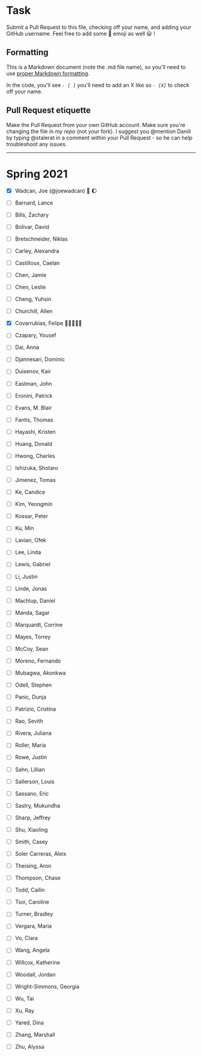 # Task
Submit a Pull Request to this file, checking off your name, and adding your GitHub username. Feel free to add some :rocket: emoji as well :smiley: ! 

## Formatting
This is a Markdown document (note the .md file name), so you'll need to use [proper Markdown formatting](https://help.github.com/articles/basic-writing-and-formatting-syntax/#task-lists). 

In the code, you'll see *`- [ ]`* you'll need to add an X like so *`- [X]`* to check off your name.

## Pull Request etiquette
Make the Pull Request from your own GitHub account. Make sure you're changing the file in _my repo_ (not your fork). I suggest you @mention Daniil by typing @stalerat in a comment within your Pull Request - so he can help troubleshoot any issues.  

------------

# Spring 2021

- [X] Wadcan, Joe (@joewadcan) 🚀 🌔

- [ ] Barnard, Lance

- [ ] Bills, Zachary

- [ ] Bolivar, David

- [ ] Bretschneider, Niklas

- [ ] Carley, Alexandra

- [ ] Castilloux, Caelan

- [ ] Chen, Jamie

- [ ] Chen, Leslie

- [ ] Cheng, Yuhsin

- [ ] Churchill, Allen

- [X] Covarrubias, Felipe 🚀🚀🚀🚀🚀

- [ ] Czapary, Yousef

- [ ] Dai, Anna

- [ ] Djannesari, Dominic

- [ ] Duisenov, Kair

- [ ] Eastman, John

- [ ] Eronini, Patrick

- [ ] Evans, M. Blair

- [ ] Fantis, Thomas

- [ ] Hayashi, Kristen

- [ ] Huang, Donald

- [ ] Hwong, Charles

- [ ] Ishizuka, Shotaro

- [ ] Jimenez, Tomas

- [ ] Ke, Candice

- [ ] Kim, Yeongmin

- [ ] Kossar, Peter

- [ ] Ku, Min

- [ ] Lavian, Ofek

- [ ] Lee, Linda

- [ ] Lewis, Gabriel

- [ ] Li, Justin

- [ ] Linde, Jonas

- [ ] Machlup, Daniel

- [ ] Manda, Sagar

- [ ] Marquardt, Corrine

- [ ] Mayes, Torrey

- [ ] McCoy, Sean

- [ ] Moreno, Fernando

- [ ] Mubagwa, Akonkwa

- [ ] Odell, Stephen

- [ ] Panic, Dunja

- [ ] Patrizio, Cristina

- [ ] Rao, Sevith

- [ ] Rivera, Juliana

- [ ] Roller, Maria

- [ ] Rowe, Justin

- [ ] Sahn, Lillian

- [ ] Sallerson, Louis

- [ ] Sassano, Eric

- [ ] Sastry, Mukundha

- [ ] Sharp, Jeffrey

- [ ] Shu, Xiaoling

- [ ] Smith, Casey

- [ ] Soler Carreras, Aleix

- [ ] Theising, Aron

- [ ] Thompson, Chase

- [ ] Todd, Cailin

- [ ] Tsoi, Caroline

- [ ] Turner, Bradley

- [ ] Vergara, Maria

- [ ] Vo, Clara

- [ ] Wang, Angela

- [ ] Willcox, Katherine

- [ ] Woodall, Jordan

- [ ] Wright-Simmons, Georgia

- [ ] Wu, Tai

- [ ] Xu, Ray

- [ ] Yared, Dina

- [ ] Zhang, Marshall

- [ ] Zhu, Alyssa
